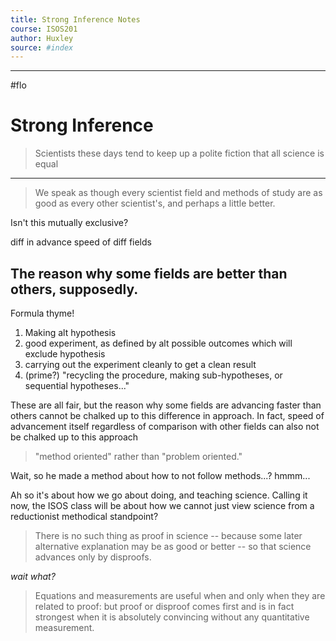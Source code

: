 ```yaml
---
title: Strong Inference Notes
course: ISOS201
author: Huxley 
source: #index
---
```


---

#flo 



# Strong Inference 

> Scientists these days tend to keep up a polite fiction that all science is equal
---
> We speak as though every scientist field and methods of study are as good as every other scientist's, and perhaps a little better. 

Isn't this mutually exclusive? 


diff in advance speed of diff fields 


## The reason why some fields are better than others, supposedly.

Formula thyme!

1. Making alt hypothesis
2. good experiment, as defined by alt possible outcomes which will exclude hypothesis
3. carrying out the experiment cleanly to get a clean result
1. (prime?) "recycling the procedure, making sub-hypotheses, or sequential hypotheses..." 

These are all fair, but the reason why some fields are advancing faster than others cannot be chalked up to this difference in approach. In fact, speed of advancement itself regardless of comparison with other fields can also not be chalked up to this approach 


> "method oriented" rather than "problem oriented." 

Wait, so he made a method about how to not follow methods...? hmmm... 


Ah so it's about how we go about doing, and teaching science. Calling it now, the ISOS class will be about how we cannot just view science from a reductionist methodical standpoint? 


> There is no such thing as proof in science -- because some later alternative explanation may be as good or better -- so that science advances only by disproofs.


*wait what?*

> Equations and measurements are useful when and only when they are related to proof: but proof or disproof comes first and is in fact strongest when it is absolutely convincing without any quantitative measurement.










